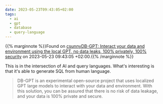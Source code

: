 ```yaml
---
date: 2023-05-23T09:43:05+02:00
tags:
  - ai
  - gpt
  - database
  - query-language
---
```

{{% marginnote %}}Found on [csunnyDB-GPT: Interact your data and environment using the local GPT, no data leaks, 100% privately, 100% security](https://web.archive.org/web/20230523094305/https://github.com/csunny/DB-GPT) on 2023-05-23 09:43:05 +02:00.{{% /marginnote %}}

This is in the intersection of AI and query languages. What's interesting is that it's able to generate SQL from human language.

> DB-GPT is an experimental open-source project that uses localized GPT large models to interact with your data and environment. With this solution, you can be assured that there is no risk of data leakage, and your data is 100% private and secure.